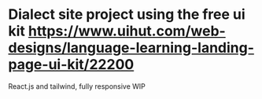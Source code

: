 # Dialect site project using the free ui kit https://www.uihut.com/web-designs/language-learning-landing-page-ui-kit/22200
React.js and tailwind, fully responsive WIP
